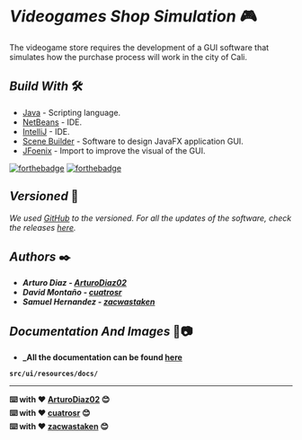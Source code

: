 # <b>_Videogames Shop Simulation_ 🎮 </b>

The videogame store requires the development of a GUI software that simulates how the purchase process will work in the city of Cali.

## <b>_Build With_</b> 🛠️

* [Java](https://www.oracle.com/co/java/technologies/javase/javase-jdk8-downloads.html) - Scripting language.
* [NetBeans](https://netbeans.apache.org/) - IDE.
* [IntelliJ](https://www.jetbrains.com/es-es/idea/) - IDE.
* [Scene Builder](https://gluonhq.com/products/scene-builder/) - Software to design JavaFX application GUI.
* [JFoenix](https://github.com/sshahine/JFoenix) - Import to improve the visual of the GUI.

[![forthebadge](https://forthebadge.com/images/badges/made-with-java.svg)](https://forthebadge.com) [![forthebadge](https://forthebadge.com/images/badges/built-with-love.svg)](https://forthebadge.com)

## <b>_Versioned_</b> 📌

_We used [GitHub](https://github.com/) to the versioned. For all the updates of the software, check the releases [here](https://github.com/cuatrosr/car-renting-javafx/releases)._

## <b>_Authors_ ✒️

* _Arturo Diaz - [ArturoDiaz02](https://github.com/ArturoDiaz02)_
* _David Montaño - [cuatrosr](https://github.com/cuatrosr)_
* _Samuel Hernandez - [zacwastaken](https://github.com/GabrielSB19)_

## <b>_Documentation And Images_</b> 💬📷

* _All the documentation can be found [here](https://github.com/cuatrosr/videogames-shop-simulation/blob/main/docs/Engineering%20Method.pdf) <br>
```
src/ui/resources/docs/
```
---
⌨️ with ❤️ [ArturoDiaz02](https://github.com/ArturoDiaz02) 😊<br>
⌨️ with ❤️ [cuatrosr](https://github.com/cuatrosr) 😊<br>
⌨️ with ❤️ [zacwastaken](https://github.com/GabrielSB19) 😊<br>
